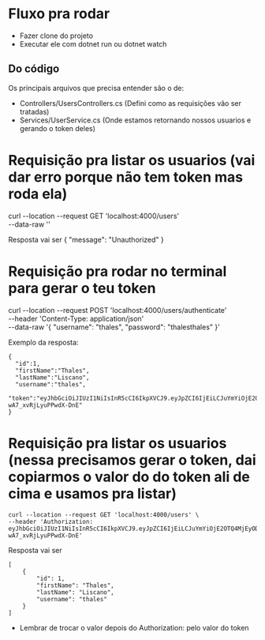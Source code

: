 # Fluxo pra rodar

- Fazer clone do projeto
- Executar ele com dotnet run ou dotnet watch

## Do código

Os principais arquivos que precisa entender são o de:

- Controllers/UsersControllers.cs (Defini como as requisições vão ser tratadas)
- Services/UserService.cs (Onde estamos retornando nossos usuarios e gerando o token deles)


# Requisição pra listar os usuarios (vai dar erro porque não tem token mas roda ela)
curl --location --request GET 'localhost:4000/users' \
--data-raw ''

Resposta vai ser 
{
    "message": "Unauthorized"
}

# Requisição pra rodar no terminal para gerar o teu token
curl --location --request POST 'localhost:4000/users/authenticate' \
--header 'Content-Type: application/json' \
--data-raw '{
    "username": "thales",
    "password": "thalesthales"
}'

Exemplo da resposta:
```
{
  "id":1,
  "firstName":"Thales",
  "lastName":"Liscano",
  "username":"thales",
  "token":"eyJhbGciOiJIUzI1NiIsInR5cCI6IkpXVCJ9.eyJpZCI6IjEiLCJuYmYiOjE2OTQ4MjEyODcsImV4cCI6MTY5NTQyNjA4NywiaWF0IjoxNjk0ODIxMjg3fQ.oaFnlLy0g8HCRoIxRA7hTv-wA7_xvRjLyuPPwdX-DnE"
}
```

# Requisição pra listar os usuarios (nessa precisamos gerar o token, dai copiarmos o valor do do token ali de cima e usamos pra listar)
```
curl --location --request GET 'localhost:4000/users' \
--header 'Authorization: eyJhbGciOiJIUzI1NiIsInR5cCI6IkpXVCJ9.eyJpZCI6IjEiLCJuYmYiOjE2OTQ4MjEyODcsImV4cCI6MTY5NTQyNjA4NywiaWF0IjoxNjk0ODIxMjg3fQ.oaFnlLy0g8HCRoIxRA7hTv-wA7_xvRjLyuPPwdX-DnE'
```


Resposta vai ser
```
[
    {
        "id": 1,
        "firstName": "Thales",
        "lastName": "Liscano",
        "username": "thales"
    }
]
```

* Lembrar de trocar o valor depois do Authorization: pelo valor do token